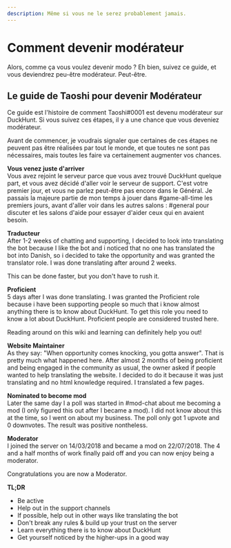 ```yaml
---
description: Même si vous ne le serez probablement jamais.
---
```


# Comment devenir modérateur

Alors, comme ça vous voulez devenir modo ? Eh bien, suivez ce guide, et vous deviendrez peu-être modérateur. Peut-être. 

## Le guide de Taoshi pour devenir Modérateur

Ce guide est l'histoire de comment Taoshi\#0001 est devenu modérateur sur DuckHunt. Si vous suivez ces étapes, il y a une chance que vous deveniez modérateur. 

Avant de commencer, je voudrais signaler que certaines de ces étapes ne peuvent pas être réalisées par tout le monde, et que toutes ne sont pas nécessaires, mais toutes les faire va certainement augmenter vos chances.

**Vous venez juste d'arriver**   
Vous avez rejoint le serveur parce que vous avez trouvé DuckHunt quelque part, et vous avez décidé d'aller voir le serveur de support. C'est votre premier jour, et vous ne parlez peut-être pas encore dans le Général. Je passais la majeure partie de mon temps à jouer dans \#game-all-time les premiers jours, avant d'aller voir dans les autres salons : \#general pour discuter et les salons d'aide pour essayer d'aider ceux qui en avaient besoin. 

**Traducteur**  
After 1-2 weeks of chatting and supporting, I decided to look into translating the bot because I like the bot and i noticed that no one has translated the bot into Danish, so i decided to take the opportunity and was granted the translator role. I was done translating after around 2 weeks. 

This can be done faster, but you don't have to rush it.

**Proficient**   
5 days after I was done translating. I was granted the Proficient role because i have been supporting people so much that i know almost anything there is to know about DuckHunt. To get this role you need to know a lot about DuckHunt. Proficient people are considered trusted here. 

Reading around on this wiki and learning can definitely help you out!

**Website Maintainer**   
As they say: "When opportunity comes knocking, you gotta answer". That is pretty much what happened here. After almost 2 months of being proficient and being engaged in the community as usual, the owner asked if people wanted to help translating the website. I decided to do it because it was just translating and no html knowledge required. I translated a few pages. 

**Nominated to become mod**   
Later the same day I a poll was started in \#mod-chat about me becoming a mod \(I only figured this out after I became a mod\). I did not know about this at the time, so I went on about my business. The poll only got 1 upvote and 0 downvotes. The result was positive nontheless.

**Moderator**   
I joined the server on 14/03/2018 and became a mod on 22/07/2018. The 4 and a half months of work finally paid off and you can now enjoy being a moderator. 

Congratulations you are now a Moderator.

**TL;DR**

* Be active
* Help out in the support channels
* If possible, help out in other ways like translating the bot
* Don't break any rules & build up your trust on the server
* Learn everything there is to know about DuckHunt
* Get yourself noticed by the higher-ups in a good way

